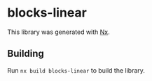 # blocks-linear

This library was generated with [Nx](https://nx.dev).

## Building

Run `nx build blocks-linear` to build the library.

